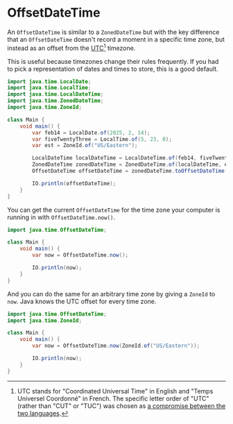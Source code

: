 # OffsetDateTime

An `OffsetDateTime` is similar to a `ZonedDateTime` but with the key difference
that an `OffsetDateTime` doesn't record a moment in a specific time zone, but instead
as an offset from the [UTC](https://en.wikipedia.org/wiki/Coordinated_Universal_Time)[^utc] timezone.

This is useful because timezones change their rules frequently. If you had to pick a representation
of dates and times to store, this is a good default.

```java
import java.time.LocalDate;
import java.time.LocalTime;
import java.time.LocalDateTime;
import java.time.ZonedDateTime;
import java.time.ZoneId;

class Main {
    void main() {
        var feb14 = LocalDate.of(2025, 2, 14);
        var fiveTwentyThree = LocalTime.of(5, 23, 0);
        var est = ZoneId.of("US/Eastern");

        LocalDateTime localDateTime = LocalDateTime.of(feb14, fiveTwentyThree);
        ZonedDateTime zonedDateTime = ZonedDateTime.of(localDateTime, est);
        OffsetDateTime offsetDateTime = zonedDateTime.toOffsetDateTime();

        IO.println(offsetDateTime);
    }
}
```

You can get the current `OffsetDateTime` for the time zone your computer is running in
with `OffsetDateTime.now()`.

```java
import java.time.OffsetDateTime;

class Main {
    void main() {
        var now = OffsetDateTime.now();

        IO.println(now);
    }
}
```

And you can do the same for an arbitrary time zone by giving a `ZoneId` to
`now`. Java knows the UTC offset for every time zone.

```java
import java.time.OffsetDateTime;
import java.time.ZoneId;

class Main {
    void main() {
        var now = OffsetDateTime.now(ZoneId.of("US/Eastern"));

        IO.println(now);
    }
}
```

[^utc]: UTC stands for "Coordinated Universal Time" in English and "Temps Universel Coordonné" in French. The specific letter order of "UTC" (rather than "CUT" or "TUC") was chosen as [a compromise between the two languages](https://www.nist.gov/pml/time-and-frequency-division/how-utcnist-related-coordinated-universal-time-utc-international#7114136).